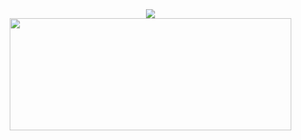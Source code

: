 <div align="center">
<img src="https://github-readme-stats.vercel.app/api?username=XuchenSun&show_icons=true&theme=merko">
<img src="https://github-readme-stats.vercel.app/api/top-langs?username=XuchenSun&show_icons=true&count_private=true&theme=merko"  height="200" width="500">
</div>

